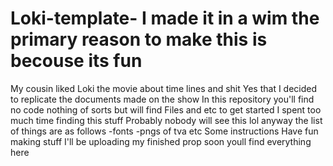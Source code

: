 # Loki-template- I made it in a wim the primary reason to make this is becouse its fun
My cousin liked Loki the movie about time lines and shit 
Yes that I decided to replicate the documents made on the show 
In this repository you'll find no code nothing of sorts but will find 
Files and etc to get started I spent too much time finding this stuff
Probably nobody will see this lol anyway the list of things are as follows
-fonts
-pngs of tva etc 
Some instructions 
Have fun making stuff I'll be uploading my finished prop 
soon 
youll find everything here 
